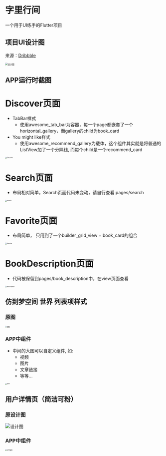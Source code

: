 # 字里行间

一个用于UI练手的Flutter项目

## 项目UI设计图

来源：[Dribbble](https://dribbble.com/shots/14856637-Bookstore-Mobile-App-Exploration/attachments/6566629?mode=media)

<img src="https://cdn.dribbble.com/users/5160402/screenshots/14856637/media/265e4b6b80fbd274118728894921aab1.jpg" alt="设计图" style="zoom: 50%;" />

## APP运行时截图



# Discover页面

- TabBar样式
  - 使用awesome_tab_bar为容器，每一个page都嵌套了一个horizontal_gallery，而gallery的child为book_card
- You might like样式
  - 使用awesome_recommend_gallery为载体，这个组件其实就是将普通的ListView加了一个分隔线, 而每个child是一个recommend_card



<img src="/imgShow/discover.jpg" alt="Discover" style="zoom:33%;" />



# Search页面

- 布局相对简单，Search页面代码未变动，请自行查看 pages/search



<img src="/imgShow/search.jpg" alt="search" style="zoom:33%;" />



# Favorite页面

- 布局简单， 只用到了一个builder_grid_view + book_card的组合

<img src="/imgShow/favorite.jpg" alt="favorite" style="zoom:33%;" />



# BookDescription页面

- 代码被保留到pages/book_description中，在view页面查看

<img src="/imgShow/detail.jpg" alt="description" style="zoom:33%;" />



## 仿到梦空间 世界 列表项样式

### 原图

<img src="./imgShow/daomeng_source.jpg" alt="原图" style="zoom:33%;" />



### APP中组件

- 中间的大图可以自定义组件, 如: 
  - 视频
  - 图片
  - 文章链接
  - 等等...



<img src="./imgShow/daomeng_current.jpg" alt="APP" style="zoom: 33%;" />





## 用户详情页（简洁可粉）



### 原设计图

![设计图](./imgShow/userdetail.png)



### APP中组件

<img src="./imgShow/app_userdetail.jpg" alt="APP组件" style="zoom:33%;" />